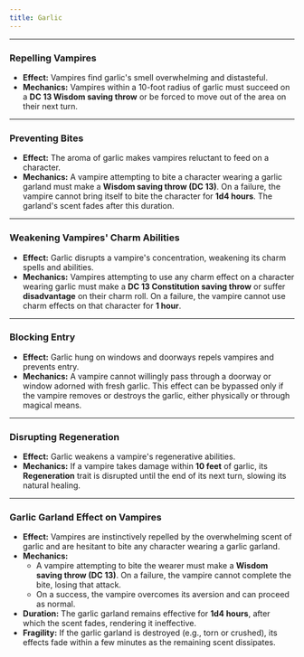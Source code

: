 ```yaml
---
title: Garlic
---
```



---

### **Repelling Vampires**  

- **Effect:** Vampires find garlic's smell overwhelming and distasteful.  
- **Mechanics:** Vampires within a 10-foot radius of garlic must succeed on a **DC 13 Wisdom saving throw** or be forced to move out of the area on their next turn.  

---

### **Preventing Bites**  

- **Effect:** The aroma of garlic makes vampires reluctant to feed on a character.  
- **Mechanics:** A vampire attempting to bite a character wearing a garlic garland must make a **Wisdom saving throw (DC 13)**. On a failure, the vampire cannot bring itself to bite the character for **1d4 hours**. The garland's scent fades after this duration.  

---

### **Weakening Vampires' Charm Abilities**  

- **Effect:** Garlic disrupts a vampire's concentration, weakening its charm spells and abilities.  
- **Mechanics:** Vampires attempting to use any charm effect on a character wearing garlic must make a **DC 13 Constitution saving throw** or suffer **disadvantage** on their charm roll. On a failure, the vampire cannot use charm effects on that character for **1 hour**.  

---

### **Blocking Entry**  

- **Effect:** Garlic hung on windows and doorways repels vampires and prevents entry.  
- **Mechanics:** A vampire cannot willingly pass through a doorway or window adorned with fresh garlic. This effect can be bypassed only if the vampire removes or destroys the garlic, either physically or through magical means.  

---

### **Disrupting Regeneration**  

- **Effect:** Garlic weakens a vampire's regenerative abilities.  
- **Mechanics:** If a vampire takes damage within **10 feet** of garlic, its **Regeneration** trait is disrupted until the end of its next turn, slowing its natural healing.  

---

### **Garlic Garland Effect on Vampires**  

- **Effect:** Vampires are instinctively repelled by the overwhelming scent of garlic and are hesitant to bite any character wearing a garlic garland.  
- **Mechanics:**  
  - A vampire attempting to bite the wearer must make a **Wisdom saving throw (DC 13)**. On a failure, the vampire cannot complete the bite, losing that attack.  
  - On a success, the vampire overcomes its aversion and can proceed as normal.  
- **Duration:** The garlic garland remains effective for **1d4 hours**, after which the scent fades, rendering it ineffective.  
- **Fragility:** If the garlic garland is destroyed (e.g., torn or crushed), its effects fade within a few minutes as the remaining scent dissipates.  
